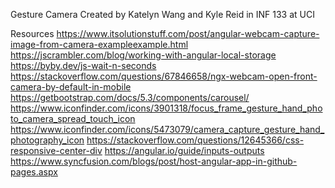 Gesture Camera Created by Katelyn Wang and Kyle Reid in INF 133 at UCI

Resources
https://www.itsolutionstuff.com/post/angular-webcam-capture-image-from-camera-exampleexample.html
https://jscrambler.com/blog/working-with-angular-local-storage
https://byby.dev/js-wait-n-seconds
https://stackoverflow.com/questions/67846658/ngx-webcam-open-front-camera-by-default-in-mobile
https://getbootstrap.com/docs/5.3/components/carousel/
https://www.iconfinder.com/icons/3901318/focus_frame_gesture_hand_photo_camera_spread_touch_icon
https://www.iconfinder.com/icons/5473079/camera_capture_gesture_hand_photography_icon
https://stackoverflow.com/questions/12645366/css-responsive-center-div
https://angular.io/guide/inputs-outputs
https://www.syncfusion.com/blogs/post/host-angular-app-in-github-pages.aspx
